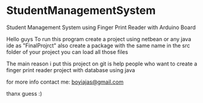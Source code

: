 # StudentManagementSystem
Student Management System using Finger Print Reader with Arduino Board

Hello guys To run this program create a project using netbean or any java ide as "FinalProjrct" also create a package 
with the same name in the src folder of your project you can load all those files

The main reason i put this project on git is help people who want to create a finger print reader project with database 
using java 


for more info contact me: boyiajas@gmail.com


thanx guess :)
